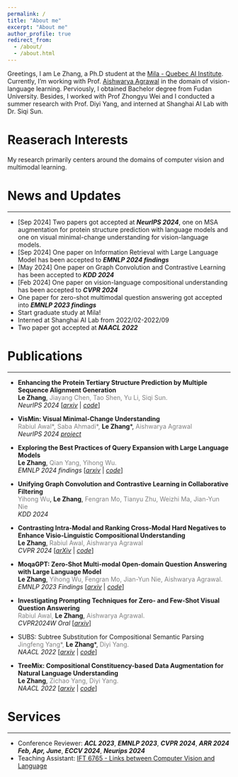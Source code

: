 ```yaml
---
permalink: /
title: "About me"
excerpt: "About me"
author_profile: true
redirect_from: 
  - /about/
  - /about.html
---
```



Greetings, I am Le Zhang, a Ph.D student at the [Mila - Quebec AI Institute](https://mila.quebec/en/person/le-zhang/).  Currently, I’m working with Prof. [Aishwarya Agrawal](https://www.iro.umontreal.ca/~agrawal/) in the domain of vision-language learning. Perviously, I obtained Bachelor degree from Fudan University. Besides, I worked with Prof Zhongyu Wei and I conducted a summer research with Prof. Diyi Yang, and interned at Shanghai AI Lab with Dr. Siqi Sun.

# Reaserach Interests

My research primarily centers around the domains of computer vision and multimodal learning. 

# News and Updates

------

- [Sep 2024] Two papers got accepted at ***NeurIPS 2024***, one on MSA augmentation for protein structure prediction with language models and one on visual minimal-change understanding for vision-language models.
- [Sep 2024] One paper on Information Retrieval with Large Language Model has been accepted to ***EMNLP 2024 findings***
- [May 2024] One paper on Graph Convolution and Contrastive Learning has been accepted to ***KDD 2024***
- [Feb 2024] One paper on vision-language compositional understanding has been accepted to ***CVPR 2024***
- One paper for zero-shot multimodal question answering got accepted into ***EMNLP 2023 findings***
- Start graduate study at Mila!
- Interned at Shanghai AI Lab from 2022/02-2022/09
- Two paper got accepted at ***NAACL 2022***

# Publications

------
- **Enhancing the Protein Tertiary Structure Prediction by Multiple Sequence Alignment Generation**  
  **Le Zhang**, <span style="color:gray;">Jiayang Chen, Tao Shen, Yu Li, Siqi Sun.</span>   
  *NeurIPS 2024* [[*arxiv*](https://arxiv.org/abs/2306.01824) | [*code*](https://github.com/lezhang7/MSA-Augmentor)]
- **VisMin: Visual Minimal-Change Understanding**  
  <span style="color:gray;">Rabiul Awal\*, Saba Ahmadi\*,</span> **Le Zhang**\*, <span style="color:gray;">Aishwarya Agrawal</span>  
  *NeurIPS 2024* [*project*](https://rabiul.me/vismin/)
- **Exploring the Best Practices of Query Expansion with Large Language Models**  
  **Le Zhang**, <span style="color:gray;">Qian Yang, Yihong Wu.</span>   
  *EMNLP 2024 findings* [[*arxiv*](https://arxiv.org/abs/2401.06311) | [*code*](https://github.com/lezhang7/Retrieval_MuGI)]
- **Unifying Graph Convolution and Contrastive Learning in Collaborative Filtering**  
  <span style="color:gray;">Yihong Wu</span>, **Le Zhang**, <span style="color:gray;">Fengran Mo, Tianyu Zhu, Weizhi Ma, Jian-Yun Nie</span>  
  *KDD 2024*
- **Contrasting Intra-Modal and Ranking Cross-Modal Hard Negatives to Enhance Visio-Linguistic Compositional Understanding**  
  **Le Zhang**, <span style="color:gray;">Rabiul Awal, Aishwarya Agrawal</span>  
  *CVPR 2024* [[*arXiv*](https://arxiv.org/abs/2306.08832) | [*code*](https://github.com/lezhang7/Enhance-FineGrained)]
- **MoqaGPT: Zero-Shot Multi-modal Open-domain Question Answering with Large Language Model**  
  **Le Zhang**, <span style="color:gray;">Yihong Wu, Fengran Mo, Jian-Yun Nie, Aishwarya Agrawal.</span>  
   *EMNLP 2023 Findings* [[*arxiv*](https://arxiv.org/abs/2310.13265) | [*code*](https://github.com/lezhang7/MOQAGPT)]
- **Investigating Prompting Techniques for Zero- and Few-Shot Visual Question Answering**  
  <span style="color:gray;">Rabiul Awal,</span> **Le Zhang**, <span style="color:gray;">Aishwarya Agrawal.</span>  
   *CVPR2024W Oral* [[*arxiv*](https://arxiv.org/abs/2306.09996)]

- SUBS: Subtree Substitution for Compositional Semantic Parsing  
  <span style="color:gray;">Jingfeng Yang\*,</span> **Le Zhang**\*, <span style="color:gray;">Diyi Yang.</span>   
  *NAACL 2022* [[*arxiv*](https://arxiv.org/abs/2205.01538) | [*code*](https://github.com/SALT-NLP/SUBS)]
- **TreeMix: Compositional Constituency-based Data Augmentation for Natural Language Understanding**  
  **Le Zhang**, <span style="color:gray;">Zichao Yang, Diyi Yang.</span>   
  *NAACL 2022* [[*arxiv*](https://arxiv.org/abs/2205.06153) | [*code*](https://github.com/lezhang7/TreeMix)]

# Services

------

- Conference Reviewer: ***ACL 2023***, ***EMNLP 2023***, ***CVPR 2024***, ***ARR 2024 Feb, Apr, June***, ***ECCV 2024***,  ***Neurips 2024***
- Teaching Assistant: [IFT 6765 - Links between Computer Vision and Language](https://sites.google.com/mila.quebec/ift6765-h2024/course-description)